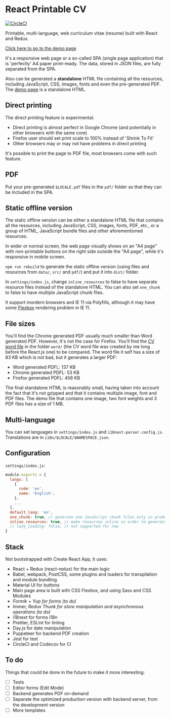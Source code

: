 # React Printable CV

[![CircleCI](https://circleci.com/gh/tomchen/react-printable-cv.svg?style=shield)](https://circleci.com/gh/tomchen/react-printable-cv)

Printable, multi-language, web curriculum vitae (resume) built with React and Redux.

[Click here to go to the demo page](https://react-cv.tomchen.org/)

It's a responsive web page or a so-called SPA (single page application) that is 'perfectly' A4 paper print-ready. The data, stored in JSON files, are fully separated from the SPA.<!--  A PDF file can be generated at compile time or in the backend server. -->

Also can be generated a **standalone** HTML file containing all the resources, including JavaScript, CSS, images, fonts and even the pre-generated PDF. The [demo page](https://react-cv.tomchen.org/) is a standalone HTML.

## Direct printing

The direct printing feature is experimental:

* Direct printing is almost perfect in Google Chrome (and potentially in other browsers with the same core)
* Firefox user should set print scale to 100% instead of 'Shrink To Fit'
* Other browsers may or may not have problems in direct printing

It's possible to print the page to PDF file, most browsers come with such feature.

## PDF

<!-- The PDF server creation is not fully ready -->

<!-- In case your browser has any problem in printing the document directly, there is always the PDF button to come to your rescue. The pre-generated or server-generated PDF is consistent in any browser / PDF viewer, and can be perfectly printed. -->

<!-- To generate PDF: open the web page online verison (i.e. with a server, you can use the [online editor/demo](https://react-cv.tomchen.org/) or run `npm start` on your computer), edit the CV and click "PDF" button, change the language. -->

Put your pre-generated `$LOCALE.pdf` files in the `pdf/` folder so that they can be included in the SPA.

## Static offline version

The static offline version can be either a standalone HTML file that contains all the resources, including JavaScript, CSS, images, fonts, PDF, etc., or a group of HTML, JavaScript bundle files and other aforementioned resources.

In wider or normal screen, the web page visually shows on an "A4 page" with non-printable buttons on the right side outside the "A4 page", while it's responsive in mobile screen.

`npm run rebuild` to generate the static offline version (using files and resources from `data/`, `src/` and `pdf/`) and put it into `dist/` folder.

In `settings/index.js`, change `inline_resources` to false to have separate resource files instead of the standalone HTML. You can also set `one_chunk` to false to have multiple JavaScript chunk files.

It support mordern browsers and IE 11 via Polyfills, although it may have some [Flexbox](https://caniuse.com/flexbox) rendering problem in IE 11.

## File sizes

You'll find the Chrome generated PDF usually much smaller than Word generated PDF. However, it's not the case for Firefox. You'll find the [CV word file](https://github.com/tomchen/react-printable-cv/blob/master/word/cv.docx) in the folder `word/` (the CV word file was created by me long before the React.js one) to be compared. The word file it self has a size of 83 KB which is not bad, but it generates a larger PDF:

* Word generated PDFL: 137 KB
* Chrome generated PDFL: 53 KB
* Firefox generated PDFL: 458 KB

The final standalone HTML is reasonably small, having taken into account the fact that it's not gzipped and that it contains multiple image, font and PDF files. The demo file that contains one image, two font weights and 3 PDF files has a size of 1 MB.

## Multi-language

You can set languages in `settings/index.js` and `i18next-parser.config.js`. Translations are in `i18n/$LOCALE/$NAMESPACE.json`.

## Configuration

`settings/index.js`:

```javascript
module.exports = {
  langs: [
    {
      code: 'en',
      name: 'English',
    },
    ...
  ],
  default_lang: 'en',
  one_chunk: true, // generate one JavaScript chunk files only in production
  inline_resources: true, // make resources inline in order to generate a standalone HTML in production
  // lazy_loading: false, // not supported for now
}
```

## Stack

Not bootstrapped with Create React App, it uses:

* React + Redux (react-redux) for the main logic
* Babel, webpack, PostCSS, some plugins and loaders for transpilation and module bundling
* Material UI for buttons
* Main page area is built with CSS Flexbox, and using Sass and CSS Modules
* *Formik + Yup for forms (to do)*
* *Immer, Redux Thunk for store manipulation and asynchronous operations (to do)*
* i18next for forms i18n
* Prettier, ESLint for linting
* Day.js for date manipulation
* Puppeteer for backend PDF creation
* Jest for test
* CircleCI and Codecov for CI

## To do

Things that could be done in the future to make it more interesting:

* [ ] Tests
* [ ] Editor forms (Edit Mode)
* [ ] Backend generates PDF on-demand
* [ ] Separate the optimized production version with backend server, from the development version
* [ ] More templates
